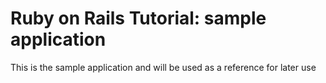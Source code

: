 # Ruby on Rails Tutorial: sample application

This is the sample application and will be used as a reference for later use